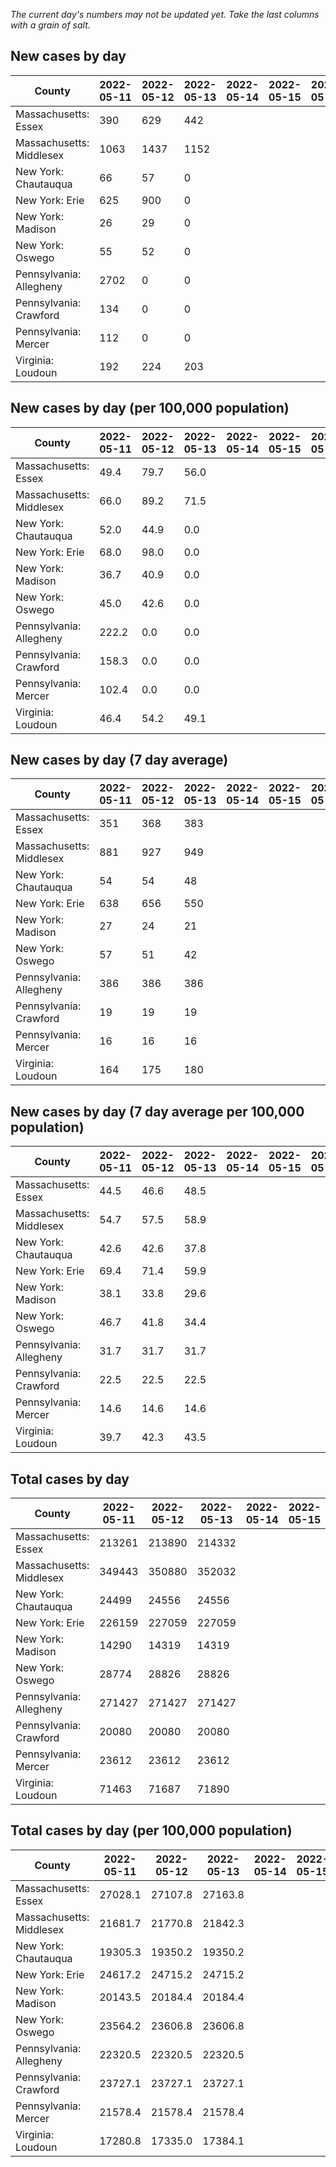 _The current day's numbers may not be updated yet. Take the last columns with a grain of salt._
## New cases by day

| County | 2022-05-11 | 2022-05-12 | 2022-05-13 | 2022-05-14 | 2022-05-15 | 2022-05-16 | 2022-05-17 |
| --- | --- | --- | --- | --- | --- | --- | --- |
| Massachusetts: Essex | 390 | 629 | 442 |  |  |  |  |
| Massachusetts: Middlesex | 1063 | 1437 | 1152 |  |  |  |  |
| New York: Chautauqua | 66 | 57 | 0 |  |  |  |  |
| New York: Erie | 625 | 900 | 0 |  |  |  |  |
| New York: Madison | 26 | 29 | 0 |  |  |  |  |
| New York: Oswego | 55 | 52 | 0 |  |  |  |  |
| Pennsylvania: Allegheny | 2702 | 0 | 0 |  |  |  |  |
| Pennsylvania: Crawford | 134 | 0 | 0 |  |  |  |  |
| Pennsylvania: Mercer | 112 | 0 | 0 |  |  |  |  |
| Virginia: Loudoun | 192 | 224 | 203 |  |  |  |  |

## New cases by day (per 100,000 population)

| County | 2022-05-11 | 2022-05-12 | 2022-05-13 | 2022-05-14 | 2022-05-15 | 2022-05-16 | 2022-05-17 |
| --- | --- | --- | --- | --- | --- | --- | --- |
| Massachusetts: Essex | 49.4 | 79.7 | 56.0 |  |  |  |  |
| Massachusetts: Middlesex | 66.0 | 89.2 | 71.5 |  |  |  |  |
| New York: Chautauqua | 52.0 | 44.9 | 0.0 |  |  |  |  |
| New York: Erie | 68.0 | 98.0 | 0.0 |  |  |  |  |
| New York: Madison | 36.7 | 40.9 | 0.0 |  |  |  |  |
| New York: Oswego | 45.0 | 42.6 | 0.0 |  |  |  |  |
| Pennsylvania: Allegheny | 222.2 | 0.0 | 0.0 |  |  |  |  |
| Pennsylvania: Crawford | 158.3 | 0.0 | 0.0 |  |  |  |  |
| Pennsylvania: Mercer | 102.4 | 0.0 | 0.0 |  |  |  |  |
| Virginia: Loudoun | 46.4 | 54.2 | 49.1 |  |  |  |  |

## New cases by day (7 day average)

| County | 2022-05-11 | 2022-05-12 | 2022-05-13 | 2022-05-14 | 2022-05-15 | 2022-05-16 | 2022-05-17 |
| --- | --- | --- | --- | --- | --- | --- | --- |
| Massachusetts: Essex | 351 | 368 | 383 |  |  |  |  |
| Massachusetts: Middlesex | 881 | 927 | 949 |  |  |  |  |
| New York: Chautauqua | 54 | 54 | 48 |  |  |  |  |
| New York: Erie | 638 | 656 | 550 |  |  |  |  |
| New York: Madison | 27 | 24 | 21 |  |  |  |  |
| New York: Oswego | 57 | 51 | 42 |  |  |  |  |
| Pennsylvania: Allegheny | 386 | 386 | 386 |  |  |  |  |
| Pennsylvania: Crawford | 19 | 19 | 19 |  |  |  |  |
| Pennsylvania: Mercer | 16 | 16 | 16 |  |  |  |  |
| Virginia: Loudoun | 164 | 175 | 180 |  |  |  |  |

## New cases by day (7 day average per 100,000 population)

| County | 2022-05-11 | 2022-05-12 | 2022-05-13 | 2022-05-14 | 2022-05-15 | 2022-05-16 | 2022-05-17 |
| --- | --- | --- | --- | --- | --- | --- | --- |
| Massachusetts: Essex | 44.5 | 46.6 | 48.5 |  |  |  |  |
| Massachusetts: Middlesex | 54.7 | 57.5 | 58.9 |  |  |  |  |
| New York: Chautauqua | 42.6 | 42.6 | 37.8 |  |  |  |  |
| New York: Erie | 69.4 | 71.4 | 59.9 |  |  |  |  |
| New York: Madison | 38.1 | 33.8 | 29.6 |  |  |  |  |
| New York: Oswego | 46.7 | 41.8 | 34.4 |  |  |  |  |
| Pennsylvania: Allegheny | 31.7 | 31.7 | 31.7 |  |  |  |  |
| Pennsylvania: Crawford | 22.5 | 22.5 | 22.5 |  |  |  |  |
| Pennsylvania: Mercer | 14.6 | 14.6 | 14.6 |  |  |  |  |
| Virginia: Loudoun | 39.7 | 42.3 | 43.5 |  |  |  |  |

## Total cases by day

| County | 2022-05-11 | 2022-05-12 | 2022-05-13 | 2022-05-14 | 2022-05-15 | 2022-05-16 | 2022-05-17 |
| --- | --- | --- | --- | --- | --- | --- | --- |
| Massachusetts: Essex | 213261 | 213890 | 214332 |  |  |  | 215483 |
| Massachusetts: Middlesex | 349443 | 350880 | 352032 |  |  |  | 355421 |
| New York: Chautauqua | 24499 | 24556 | 24556 |  |  |  | 24791 |
| New York: Erie | 226159 | 227059 | 227059 |  |  |  | 229144 |
| New York: Madison | 14290 | 14319 | 14319 |  |  |  | 14396 |
| New York: Oswego | 28774 | 28826 | 28826 |  |  |  | 28986 |
| Pennsylvania: Allegheny | 271427 | 271427 | 271427 |  |  |  | 271427 |
| Pennsylvania: Crawford | 20080 | 20080 | 20080 |  |  |  | 20080 |
| Pennsylvania: Mercer | 23612 | 23612 | 23612 |  |  |  | 23612 |
| Virginia: Loudoun | 71463 | 71687 | 71890 |  |  |  | 72602 |

## Total cases by day (per 100,000 population)

| County | 2022-05-11 | 2022-05-12 | 2022-05-13 | 2022-05-14 | 2022-05-15 | 2022-05-16 | 2022-05-17 |
| --- | --- | --- | --- | --- | --- | --- | --- |
| Massachusetts: Essex | 27028.1 | 27107.8 | 27163.8 |  |  |  | 27309.7 |
| Massachusetts: Middlesex | 21681.7 | 21770.8 | 21842.3 |  |  |  | 22052.6 |
| New York: Chautauqua | 19305.3 | 19350.2 | 19350.2 |  |  |  | 19535.4 |
| New York: Erie | 24617.2 | 24715.2 | 24715.2 |  |  |  | 24942.1 |
| New York: Madison | 20143.5 | 20184.4 | 20184.4 |  |  |  | 20292.9 |
| New York: Oswego | 23564.2 | 23606.8 | 23606.8 |  |  |  | 23737.8 |
| Pennsylvania: Allegheny | 22320.5 | 22320.5 | 22320.5 |  |  |  | 22320.5 |
| Pennsylvania: Crawford | 23727.1 | 23727.1 | 23727.1 |  |  |  | 23727.1 |
| Pennsylvania: Mercer | 21578.4 | 21578.4 | 21578.4 |  |  |  | 21578.4 |
| Virginia: Loudoun | 17280.8 | 17335.0 | 17384.1 |  |  |  | 17556.3 |
